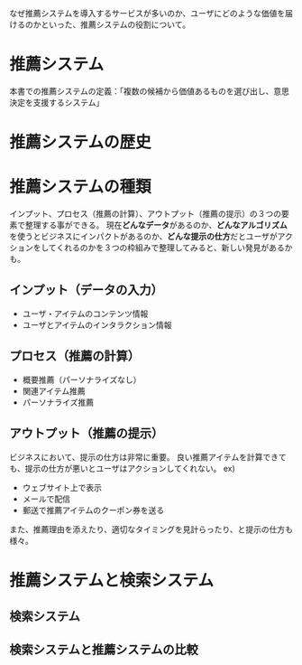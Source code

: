 なぜ推薦システムを導入するサービスが多いのか、ユーザにどのような価値を届けるのかといった、推薦システムの役割について。
# 推薦システム
本書での推薦システムの定義：「複数の候補から価値あるものを選び出し、意思決定を支援するシステム」
# 推薦システムの歴史
# 推薦システムの種類
インプット、プロセス（推薦の計算）、アウトプット（推薦の提示）の３つの要素で整理する事ができる。
現在**どんなデータ**があるのか、**どんなアルゴリズム**を使うとビジネスにインパクトがあるのか、**どんな提示の仕方**だとユーザがアクションをしてくれるのかを３つの枠組みで整理してみると、新しい発見があるかも。
## インプット（データの入力）
- ユーザ・アイテムのコンテンツ情報
- ユーザとアイテムのインタラクション情報

## プロセス（推薦の計算）
- 概要推薦（パーソナライズなし）
- 関連アイテム推薦
- パーソナライズ推薦

## アウトプット（推薦の提示）
ビジネスにおいて、提示の仕方は非常に重要。
良い推薦アイテムを計算できても、提示の仕方が悪いとユーザはアクションしてくれない。
ex)
- ウェブサイト上で表示
- メールで配信
- 郵送で推薦アイテムのクーポン券を送る

また、推薦理由を添えたり、適切なタイミングを見計らったり、と提示の仕方も様々。

# 推薦システムと検索システム
## 検索システム
## 検索システムと推薦システムの比較
